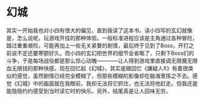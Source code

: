 # 幻城

其实一开始我也对小四有很大的偏见，直到我读了这本书。读小四写的玄幻就像是，怎么说呢，玩游戏开挂的那种体验。一般标准进程应该是主角通过各种冒险，踏过重重艰险，可能再加上一些无关紧要的剧情，最后终于见到了Boss，开打之前说不定还要寒颤好久。而小四的玄幻把世界的细节全省略了，只剩下Boss们的斗争，于是每场战役都是那么惊心动魄————让人得到游戏里直接调无限魔无限血无限钱的那种快感。现在回忆起《幻城》，其实是跟回忆《嫌疑人X》有着很类似的感觉，虽然剧情已经完全模糊了，但那些模糊的影像却在脑海里挥之不去。感觉《幻城》中的画面就在我眼前，我却无法将它抓住，也无法将他赶走。但我还是能隐隐约约感受到当时读它时的快乐。另外，结尾真是让人回味无穷。